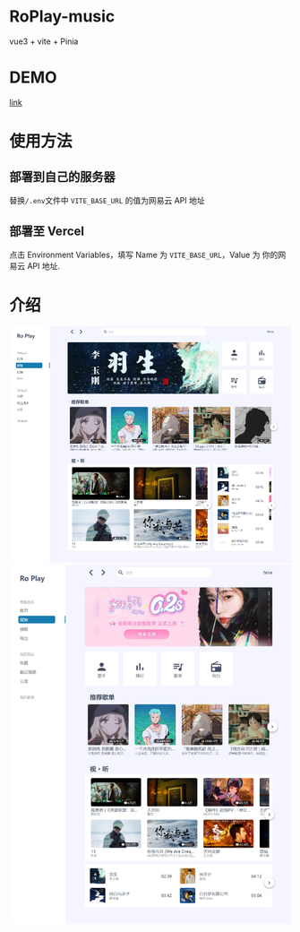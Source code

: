 # RoPlay-music

vue3 + vite + Pinia

# DEMO

[link](https://ro-play-vue3-69xxynv91-wskkku.vercel.app/#/)

# 使用方法

## 部署到自己的服务器

替换`/.env`文件中 `VITE_BASE_URL` 的值为网易云 API 地址

## 部署至 Vercel

点击 Environment Variables，填写 Name 为 `VITE_BASE_URL`，Value 为 你的网易云 API 地址.

# 介绍

![首页-lg](./images/feed-lg.png)
![首页-md](./images/feed-md.png)
